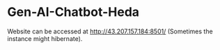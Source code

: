 # Gen-AI-Chatbot-Heda

Website can be accessed at http://43.207.157.184:8501/ (Sometimes the instance might hibernate).
